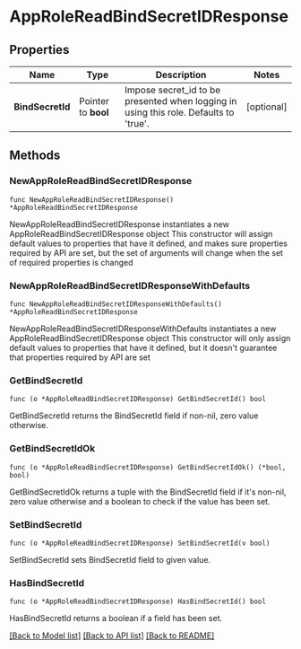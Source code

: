 # AppRoleReadBindSecretIDResponse


## Properties

Name | Type | Description | Notes
------------ | ------------- | ------------- | -------------
**BindSecretId** | Pointer to **bool** | Impose secret_id to be presented when logging in using this role. Defaults to &#x27;true&#x27;. | [optional] 



## Methods


### NewAppRoleReadBindSecretIDResponse

`func NewAppRoleReadBindSecretIDResponse() *AppRoleReadBindSecretIDResponse`

NewAppRoleReadBindSecretIDResponse instantiates a new AppRoleReadBindSecretIDResponse object
This constructor will assign default values to properties that have it defined,
and makes sure properties required by API are set, but the set of arguments
will change when the set of required properties is changed

### NewAppRoleReadBindSecretIDResponseWithDefaults

`func NewAppRoleReadBindSecretIDResponseWithDefaults() *AppRoleReadBindSecretIDResponse`

NewAppRoleReadBindSecretIDResponseWithDefaults instantiates a new AppRoleReadBindSecretIDResponse object
This constructor will only assign default values to properties that have it defined,
but it doesn't guarantee that properties required by API are set


### GetBindSecretId

`func (o *AppRoleReadBindSecretIDResponse) GetBindSecretId() bool`

GetBindSecretId returns the BindSecretId field if non-nil, zero value otherwise.

### GetBindSecretIdOk

`func (o *AppRoleReadBindSecretIDResponse) GetBindSecretIdOk() (*bool, bool)`

GetBindSecretIdOk returns a tuple with the BindSecretId field if it's non-nil, zero value otherwise
and a boolean to check if the value has been set.

### SetBindSecretId

`func (o *AppRoleReadBindSecretIDResponse) SetBindSecretId(v bool)`

SetBindSecretId sets BindSecretId field to given value.


### HasBindSecretId

`func (o *AppRoleReadBindSecretIDResponse) HasBindSecretId() bool`

HasBindSecretId returns a boolean if a field has been set.









[[Back to Model list]](../README.md#documentation-for-models) [[Back to API list]](../README.md#documentation-for-api-endpoints) [[Back to README]](../README.md)


